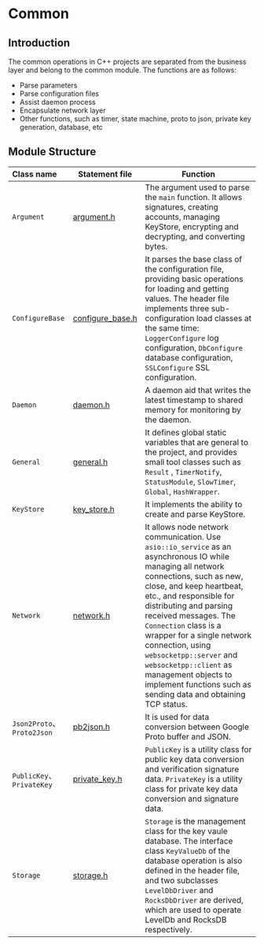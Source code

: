 # Common

## Introduction
The common operations in C++ projects are separated from the business layer and belong to the common module. The functions are as follows:
- Parse parameters
- Parse configuration files
- Assist daemon process
- Encapsulate network layer
- Other functions, such as timer, state machine, proto to json, private key generation, database, etc

## Module Structure
Class name | Statement file | Function
|:--- | --- | ---
| `Argument` | [argument.h](./argument.h) | The argument used to parse the `main` function. It allows signatures, creating accounts, managing KeyStore, encrypting and decrypting, and converting bytes.
| `ConfigureBase` | [configure_base.h](./configure_base.h) | It parses the base class of the configuration file, providing basic operations for loading and getting values. The header file implements three sub-configuration load classes at the same time: `LoggerConfigure` log configuration, `DbConfigure` database configuration, `SSLConfigure` SSL configuration.
| `Daemon` | [daemon.h](./daemon.h) | A daemon aid that writes the latest timestamp to shared memory for monitoring by the daemon.
| `General` | [general.h](./general.h) | It defines global static variables that are general to the project, and provides small tool classes such as `Result` , `TimerNotify`, `StatusModule`, `SlowTimer`, `Global`, `HashWrapper`.
| `KeyStore` | [key_store.h](./key_store.h) | It implements the ability to create and parse KeyStore.
| `Network` | [network.h](./network.h) | It allows node network communication. Use `asio::io_service` as an asynchronous IO while managing all network connections, such as new, close, and keep heartbeat, etc., and responsible for distributing and parsing received messages. The `Connection` class is a wrapper for a single network connection, using `websocketpp::server` and `websocketpp::client` as management objects to implement functions such as sending data and obtaining TCP status.
| `Json2Proto`、`Proto2Json`| [pb2json.h](./pb2json.h) | It is used for data conversion between Google Proto buffer and JSON.
| `PublicKey`、`PrivateKey` | [private_key.h](./private_key.h) | `PublicKey` is a utility class for public key data conversion and verification signature data. `PrivateKey` is a utility class for private key data conversion and signature data.
| `Storage` | [storage.h](./storage.h) | `Storage` is the management class for the key vaule database. The interface class `KeyValueDb` of the database operation is also defined in the header file, and two subclasses `LevelDbDriver` and `RocksDbDriver` are derived, which are used to operate LevelDb and RocksDB respectively.
